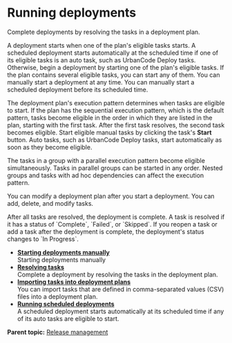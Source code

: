 # Running deployments

Complete deployments by resolving the tasks in a deployment plan.

A deployment starts when one of the plan's eligible tasks starts. A scheduled deployment starts automatically at the scheduled time if one of its eligible tasks is an auto task, such as UrbanCode Deploy tasks. Otherwise, begin a deployment by starting one of the plan's eligible tasks. If the plan contains several eligible tasks, you can start any of them. You can manually start a deployment at any time. You can manually start a scheduled deployment before its scheduled time.

The deployment plan's execution pattern determines when tasks are eligible to start. If the plan has the sequential execution pattern, which is the default pattern, tasks become eligible in the order in which they are listed in the plan, starting with the first task. After the first task resolves, the second task becomes eligible. Start eligible manual tasks by clicking the task's **Start** button. Auto tasks, such as UrbanCode Deploy tasks, start automatically as soon as they become eligible.

The tasks in a group with a parallel execution pattern become eligible simultaneously. Tasks in parallel groups can be started in any order. Nested groups and tasks with ad hoc dependencies can affect the execution pattern.

You can modify a deployment plan after you start a deployment. You can add, delete, and modify tasks.

After all tasks are resolved, the deployment is complete. A task is resolved if it has a status of \`Complete\`, \`Failed\`, or \`Skipped\`. If you reopen a task or add a task after the deployment is complete, the deployment's status changes to \`In Progress\`.

-   **[Starting deployments manually](../../com.ibm.crelease.doc/topics/cr_deployRun_manual.md)**  
Starting deployments manually
-   **[Resolving tasks](../../com.ibm.crelease.doc/topics/cr_deployRun_taskResolve.md)**  
Complete a deployment by resolving the tasks in the deployment plan.
-   **[Importing tasks into deployment plans](../../com.ibm.crelease.doc/topics/cr_deployPlan_importTasks.md)**  
You can import tasks that are defined in comma-separated values \(CSV\) files into a deployment plan.
-   **[Running scheduled deployments](../../com.ibm.crelease.doc/topics/cr_deployRun_scheduled.md)**  
A scheduled deployment starts automatically at its scheduled time if any of its auto tasks are eligible to start.

**Parent topic:** [Release management](../../com.ibm.crelease.doc/topics/c_node_releases.md)

